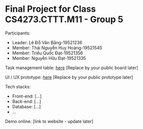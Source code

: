 # Final Project for Class CS4273.CTTT.M11 - Group 5

Participants:

- Leader: Lê Đỗ Văn Bằng-19521236
- Member: Thái Nguyễn Huy Hoàng-19521545
- Member: Triều Quốc Đạt-19521356
- Member: Nguyễn Hữu Đạt-19521335


Task management table: [here](https://trello.com/b/A9IweHH7/cnpm-quanlycaygiapha) [Replace by your public board later]

UI / UX prototype: [here](https://www.figma.com/community/file/1017274846862703022) [Replace by your public prototype later]

Tech stacks:

- Front-end: [...]
- Back-end: [...]
- Database: [...]
- ...

Demo online: [link to website - update later]
